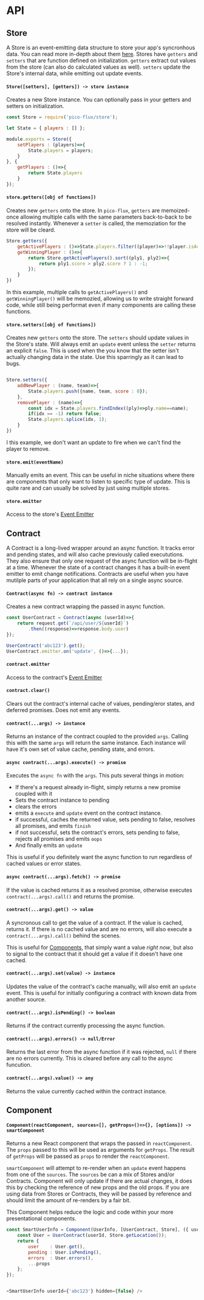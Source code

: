 # API

## Store
A Store is an event-emitting data structure to store your app's syncronhous data. You can read more in-depth about them [here](https://facebook.github.io/flux/docs/in-depth-overview.html#stores). Stores have `getters` and `setters` that are function defined on initialization. `getters` extract out values from the store (can also do calculated values as well). `setters` update the Store's internal data, while emitting out update events.



#### `Store([setters], [getters]) -> store instance`
Creates a new Store instance. You can optionally pass in your getters and setters on initialization.

```js
const Store = require('pico-flux/store');

let State = { players : [] };

module.exports = Store({
	setPlayers : (players)=>{
		State.players = players;
	}
}, {
	getPlayers : ()=>{
		return State.players
	}
});
```


#### `store.getters([obj of functions])`
Creates new `getters` onto the store. In `pico-flux`, `getters` are memoized-once allowing multiple calls with the same parameters back-to-back to be resolved instantly. Whenever a `setter` is called, the memoziation for the store will be cleard.

```js
Store.getters({
	getActivePlayers : ()=>State.players.filter((player)=>!!player.isActive),
	getWinningPlayer : ()=>{
		return Store.getActivePlayers().sort((ply1, ply2)=>{
			return ply1.score > ply2.score ? 1 : -1;
		});
	}
})
```

In this example, multiple calls to `getActivePlayers()` and `getWinningPlayer()` will be memozied, allowing us to write straight forward code, while still being performat even if many components are calling these functions.


#### `store.setters([obj of functions])`
Creates new `getters` onto the store. The `setters` should update values in the Store's state. Will always emit an `update` event unless the `setter` returns an explicit `false`. This is used when the you know that the setter isn't actually changing data in the state. Use this sparringly as it can lead to bugs.

```js

Store.setters({
	addNewPlayer : (name, team)=>{
		State.players.push({name, team, score : 0});
	},
	removePlayer : (name)=>{
		const idx = State.players.findIndex((ply)=>ply.name==name);
		if(idx == -1) return false;
		State.players.splice(idx, 1);
	}
})
```

I this example, we don't want an update to fire when we can't find the player to remove.




#### `store.emit(eventName)`
Manually emits an event. This can be useful in niche situations where there are components that only want to listen to specific type of update. This is quite rare and can usually be solved by just using multiple stores.

#### `store.emitter`
Access to the store's [Event Emitter](https://nodejs.org/api/events.html#events_class_eventemitter)



## Contract
A Contract is a long-lived wrapper around an async function. It tracks error and pending states, and will also cache previously called execututions. They also ensure that only one request of the async function will be in-flight at a time. Whenever the state of a contract changes it has a built-in event emitter to emit change notifications. Contracts are useful when you have mutilple parts of your application that all rely on a single async source.


#### `Contract(async fn) -> contract instance`
Creates a new contract wrapping the passed in async function.

```js
const UserContract = Contract(async (userId)=>{
	return request.get(`/api/user/${userId}`)
		.then((response)=>response.body.user)
});

UserContract('abc123').get();
UserContract.emitter.on('update', ()=>{...});
```


#### `contract.emitter`
Access to the contract's [Event Emitter](https://nodejs.org/api/events.html#events_class_eventemitter)

#### `contract.clear()`
Clears out the contract's internal cache of values, pending/eror states, and deferred promises. Does not emit any events.


#### `contract(...args) -> instance`
Returns an instance of the contract coupled to the provided `args`. Calling this with the same `args` will return the same instance. Each instance will have it's own set of value cache, pending state, and errors.

#### `async contract(...args).execute() -> promise`
Executes the `async fn` with the `args`. This puts several things in motion:
- If there's a request already in-flight, simply returns a new promise coupled with it
- Sets the contract instance to pending
- clears the errors
- emits a `execute` and `update` event on the contract instance.
- if successful, caches the returned value, sets pending to false, resolves all promises, and emits `finish`
- if not successful, sets the contract's errors, sets pending to false, rejects all promises and emits `oops`
- And finally emits an `update`

This is useful if you definitely want the async function to run regardless of cached values or error states.


#### `async contract(...args).fetch() -> promise`
If the value is cached returns it as a resolved promise, otherwise executes `contract(...args).call()` and returns the promise.


#### `contract(...args).get() -> value`
A syncronous call to get the value of a contract. If the value is cached, returns it. If there is no cached value and are no errors, will also execute a `contract(...args).call()` behind the scenes.

This is useful for [Components](#Component), that simply want a value _right now_, but also to signal to the contract that it should get a value if it doesn't have one cached.


#### `contract(...args).set(value) -> instance`
Updates the value of the contract's cache manually, will also emit an `update` event. This is useful for initially configuring a contract with known data from another source.


#### `contract(...args).isPending() -> boolean`
Returns if the contract currently processing the async function.

#### `contract(...args).errors() -> null/Error`
Returns the last error from the async function if it was rejected, `null` if there are no errors currently. This is cleared before any call to the async funcution.

#### `contract(...args).value() -> any`
Returns the value currently cached within the contract instance.


## Component


#### `Component(reactComponent, sources=[], getProps=()=>{}, [options]) -> smartComponent`
Returns a new React component that wraps the passed in `reactComponent`. The `props` passed to this will be used as arguments for `getProps`. The result of `getProps` will be passed as `props` to render the `reactComponent`.

`smartComponent` will attempt to re-render when an `update` event happens from one of the `sources`. The `sources` be can a mix of Stores and/or Contracts. Component will only update if there are actual changes, it does this by checking the reference of new props and the old props. If you are using data from Stores or Contracts, they will be passed by reference and should limit the amount of re-renders by a fair bit.

This Component helps reduce the logic and code within your more presentational components.

```js
const SmartUserInfo = Component(UserInfo, [UserContract, Store], ({ userId, ...props})=>{
	const User = UserContract(userId, Store.getLocation());
	return {
		user    : User.get(),
		pending : User.isPending(),
		errors  : User.errors(),
		...props
	};
});


<SmartUserInfo userId={'abc123'} hidden={false} />
```


